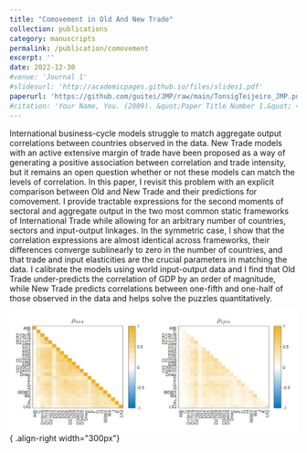```yaml
---
title: "Comovement in Old And New Trade"
collection: publications
category: manuscripts
permalink: /publication/comovement
excerpt: ''
date: 2022-12-30
#venue: 'Journal 1'
#slidesurl: 'http://academicpages.github.io/files/slides1.pdf'
paperurl: 'https://github.com/guitei/JMP/raw/main/TonsigTeijeiro_JMP.pdf'
#citation: 'Your Name, You. (2009). &quot;Paper Title Number 1.&quot; <i>Journal 1</i>. 1(1).'
---
```


International business-cycle models struggle to match aggregate output  correlations between countries observed in the data. New Trade models with an active extensive margin of trade have been proposed as a way of generating a positive association between correlation and trade intensity, but it remains an open question whether or not these models can match the levels of correlation. In this paper, I revisit this problem with an explicit comparison between Old and New Trade and their predictions for comovement. I provide tractable expressions for the second moments of sectoral and aggregate output in the two most common static frameworks of International Trade while allowing for an arbitrary number of countries, sectors and input-output linkages. In the symmetric case, I show that the correlation expressions are almost identical across frameworks, their differences converge sublinearly to zero in the number of countries, and that trade and input elasticities are the crucial parameters in matching the data. I calibrate the models using world input-output data and I find that Old Trade under-predicts the correlation of GDP by an order of magnitude, while New Trade predicts correlations between one-fifth and one-half of those observed in the data and helps solve the puzzles quantitatively.

![Illustration of correlations](/images/datacorr.png){ .align-right width="300px"}